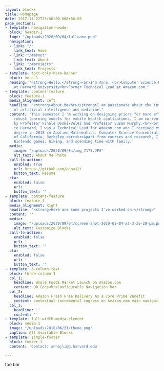 ```yaml
---
layout: blocks
title: Homepage
date: 2017-11-22T23:00:00.000+00:00
page_sections:
- template: navigation-header
  block: header-1
  logo: "/uploads/2020/09/04/fullname.png"
  navigation:
  - link: "/"
    link_text: Home
  - link: "/#about"
    link_text: About
  - link: "/#projects"
    link_text: Projects
- template: text-only-hero-banner
  block: hero-1
  heading: "<strong>Hello.</strong><br>I'm Anna. <br>Computer Science Ph.D. Student
    at Harvard University<br>Former Technical Lead at Amazon.com."
- template: content-feature
  block: feature-1
  media_alignment: Left
  headline: "<strong>About Me<br></strong>I am passionate about the intersectionality
    of artificial intelligence and medicine."
  content: 'This semester I''m working on designing priors for more efficient and
    robust learning models for mobile health applications. I am currently advised
    by Professor Finale Doshi-Velez and Professor Susan Murphy.<br><br>Prior to coming
    to Harvard, I was a Technical Lead for Amazon.com and I received my undergraduate
    degree in 2018 in Applied Mathematics: Computer Science Concentration at the University
    of California, Berkeley.<br><br>Apart from courses and research, I enjoy piano,
    Nintendo games, hiking, and spending time with family.'
  media:
    image: "/uploads/2020/09/04/img_7175.JPG"
    alt_text: About Me Photo
  call-to-action:
    enabled: true
    url: https://github.com/annajli
    button_text: Resume
  cta:
    enabled: false
    url: ''
    button_text: ''
- template: content-feature
  block: feature-1
  media_alignment: Right
  headline: "<strong>Here are some projects I've worked on.</strong>"
  content: ''
  media:
    image: "/uploads/2020/09/04/screen-shot-2020-09-04-at-3-36-20-pm.png"
    alt_text: Customize Blocks
  call-to-action:
    enabled: false
    url: ''
    button_text: ''
  cta:
    enabled: false
    url: ''
    button_text: ''
- template: 3-column-text
  block: three-column-1
  col_1:
    headline: Whole Foods Market Launch on Amazon.com
    content: QR Code<br>Configurable Navigation Bar
  col_2:
    headline: Amazon Fresh Free Delivery As a Core Prime Benefit
    content: contextual incremental ingress on Amazon.com main navigation bar
  col_3:
    headline: ''
    content: ''
- template: full-width-media-element
  block: media-1
  image: "/uploads/2018/06/21/theme.png"
  caption: All Available Blocks
- template: simple-footer
  block: footer-1
  content: 'Contact: annajli@g.harvard.edu'

---
```

foo bar